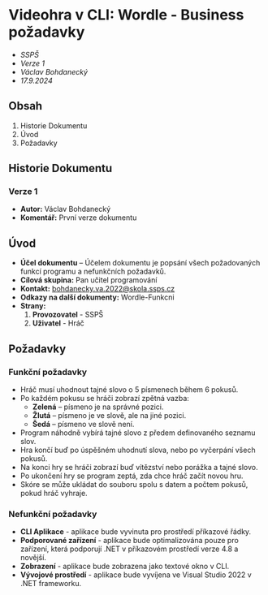 # Videohra v CLI: Wordle - Business požadavky
* *SSPŠ*
* *Verze 1*
* *Václav Bohdanecký*
* *17.9.2024*

## Obsah
1. Historie Dokumentu
2. Úvod
3. Požadavky

## Historie Dokumentu
### Verze 1
* **Autor:** Václav Bohdanecký
* **Komentář:** První verze dokumentu

## Úvod
* **Účel dokumentu** – Účelem dokumentu je popsání všech požadovaných funkcí programu a nefunkčních požadavků.
* **Cílová skupina:** Pan učitel programování
* **Kontakt:** bohdanecky.va.2022@skola.ssps.cz
* **Odkazy na další dokumenty:** Wordle-Funkcni
* **Strany:** 
    1. **Provozovatel** - SSPŠ 
    2. **Uživatel** - Hráč

## Požadavky
### Funkční požadavky
* Hráč musí uhodnout tajné slovo o 5 písmenech během 6 pokusů.
* Po každém pokusu se hráči zobrazí zpětná vazba:
    * **Zelená** – písmeno je na správné pozici.
    * **Žlutá** – písmeno je ve slově, ale na jiné pozici.
    * **Šedá** – písmeno ve slově není.
* Program náhodně vybírá tajné slovo z předem definovaného seznamu slov.
* Hra končí buď po úspěšném uhodnutí slova, nebo po vyčerpání všech pokusů.
* Na konci hry se hráči zobrazí buď vítězství nebo porážka a tajné slovo.
* Po ukončení hry se program zeptá, zda chce hráč začít novou hru.
* Skóre se může ukládat do souboru spolu s datem a počtem pokusů, pokud hráč vyhraje.

### Nefunkční požadavky
* **CLI Aplikace** - aplikace bude vyvinuta pro prostředí příkazové řádky.
* **Podporované zařízení** - aplikace bude optimalizována pouze pro zařízení, která podporují .NET v příkazovém prostředí verze 4.8 a novější.
* **Zobrazení** - aplikace bude zobrazena jako textové okno v CLI.
* **Vývojové prostředí** - aplikace bude vyvíjena ve Visual Studio 2022 v .NET frameworku.
